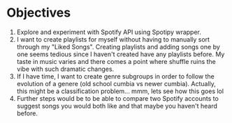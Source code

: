 
# Objectives 

1. Explore and experiment with Spotify API using Spotipy wrapper. 
2. I want to create playlists for myself without having to manually sort through my "Liked Songs". Creating playlists and adding songs one by one seems tedious since I haven't created have any playlists before. My taste in music varies and there comes a point where shuffle ruins the vibe with such dramatic changes.
3. If I have time, I want to create genre subgroups in order to follow the evolution of a genere (old school cumbia vs newer cumbia). Actually, this might be a classification problem... mmm, lets see how this goes lol 
4. Further steps would be to be able to compare two Spotify accounts to suggest songs you would both like and that maybe you haven't heard before. 
